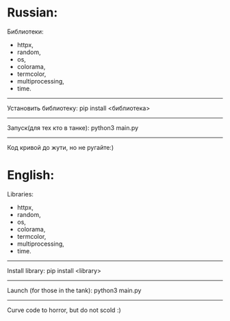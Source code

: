 # Russian:
Библиотеки:
  - httpx,
  - random,
  - os,
  - colorama,
  - termcolor,
  - multiprocessing,
  - time.
***
Установить библиотеку: pip install <библиотека>
***
Запуск(для тех кто в танке): python3 main.py
***
Код кривой до жути, но не ругайте:)
  
# English:
Libraries:
  - httpx,
  - random,
  - os,
  - colorama,
  - termcolor,
  - multiprocessing,
  - time.
***
Install library: pip install \<library>
***
Launch (for those in the tank): python3 main.py
***
Curve code to horror, but do not scold :)
